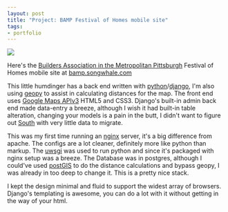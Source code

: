 ```yaml
--- 
layout: post 
title: "Project: BAMP Festival of Homes mobile site" 
tags:
- portfolio
--- 
```


[![](http://2.bp.blogspot.com/--9bknh6sbAA/Ttke0KomNGI/AAAAAAAAAz0/On-M0zfzX5U/s320/BAMP-screenshots_01.jpg)](http://2.bp.blogspot.com/--9bknh6sbAA/Ttke0KomNGI/AAAAAAAAAz0/On-M0zfzX5U/s1600/BAMP-screenshots_01.jpg)

Here's the [Builders Association in the Metropolitan
Pittsburgh](http://www.pghhomebuilders.com/) Festival of Homes mobile site at
[bamp.songwhale.com](http://bamp.songwhale.com)

This little humdinger has a back end written with
[python](http://python.org/)/[django](https://www.djangoproject.com/), I'm
also using [geopy](http://code.google.com/p/geopy/) to assist in calculating
distances for the map. The front end uses [Google Maps
APIv3](http://code.google.com/apis/maps/documentation/javascript/) HTML5 and
CSS3. Django's built-in admin back end made data-entry a breeze, although I
wish it had built-in table alteration, changing your models is a pain in the
butt, I didn't want to figure out [South](http://south.aeracode.org/) with
very little data to migrate.

This was my first time running an [nginx](http://nginx.org/) server, it's a
big difference from apache. The configs are a lot cleaner, definitely more
like python than markup. The [uwsgi](http://projects.unbit.it/uwsgi/) was used
to run python and since it's packaged with nginx setup was a breeze. The
Database was in postgres, although I could've used
[postGIS](http://postgis.refractions.net/) to do the distance calculations and
bypass geopy, I was already in too deep to change it. This is a pretty nice
stack.

I kept the design minimal and fluid to support the widest array of browsers.
Django's templating is awesome, you can do a lot with it without getting in
the way of your html.
